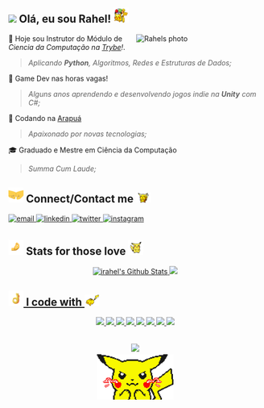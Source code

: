 <h2><img src="https://github.com/abdoachhoubi/abdoachhoubi/blob/main/gifs/Hi.gif" width="30"> Olá, eu sou Rahel! <img src="https://github.com/irahel/irahel/blob/main/gifs/gif-hello-pikachu.gif?raw=true" width="30"> </h2>

<div>
<img align="right" width="250" alt="Rahels photo" src="https://i.ibb.co/VNYQ2qF/rael-celeste.png"  />

💚 Hoje sou Instrutor do Módulo de *Ciencia da Computação na [Trybe](https://github.com/betrybe)!*.
> _Aplicando **Python**, Algoritmos, Redes e Estruturas de Dados;_

👾 Game Dev nas horas vagas!
> _Alguns anos aprendendo e desenvolvendo jogos indie na **Unity** com C#;_

🐝 Codando na [Arapuá]([https://github.com/betrybe](https://github.com/arapua))
> _Apaixonado por novas tecnologias;_

🎓 Graduado e Mestre em Ciência da Computação
> _Summa Cum Laude;_

<h2><img src="https://github.com/irahel/irahel/blob/main/gifs/gif-conect.gif?raw=true" width="30"> Connect/Contact me <img src="https://github.com/irahel/irahel/blob/main/gifs/gif-talk.gif?raw=true" width="30"> </h2>

<a href="mailto:rahelmartim@icloud.com" target="_blank">
<img src=https://img.shields.io/badge/Email-D14836?style=for-the-badge&logo=gmail&logoColor=white alt=email style="margin-bottom: 5px;" />
</a>
<a href="https://linkedin.com/in/rahel-und" target="_blank">
<img src=https://img.shields.io/badge/linkedin-%2300acee.svg?color=405DE6&style=for-the-badge&logo=linkedin&logoColor=white alt=linkedin style="margin-bottom: 5px;" />
</a>
<a href="https://twitter.com/_illuminatiSun" target="_blank">
<img src=https://img.shields.io/badge/twitter-%2300acee.svg?color=1DA1F2&style=for-the-badge&logo=twitter&logoColor=white alt=twitter style="margin-bottom: 5px;" />
</a>
<a href="https://instagram.com/rahel_und" target="_blank">
<img src=https://img.shields.io/badge/instagram-%ff5851db.svg?color=C13584&style=for-the-badge&logo=instagram&logoColor=white alt=instagram style="margin-bottom: 5px;" />
</a>
</div>

<h2><img src="https://github.com/irahel/irahel/blob/main/gifs/gif-muybueno.gif?raw=true" width="30"> Stats for those love <img src="https://github.com/irahel/irahel/blob/main/gifs/gif-parado.gif?raw=true" width="30"> </h2>


<div align="center">
  <a href="https://github.com/irahel">
  <img height="160em" src="https://github-readme-stats.vercel.app/api?username=irahel&include_all_commits=true&count_private=true&show_icons=true&line_height=20&title_color=8997cc&icon_color=f4d8d3&text_color=e9b09e&bg_color=513c3f" alt="irahel's Github Stats">
  <img height="160em" src="https://github-readme-stats.vercel.app/api/top-langs/?username=irahel&layout=compact&title_color=8997cc&text_color=e9b09e&bg_color=513c3f"/>
</div>

<!--
<div align="center">
  <img width="98%" src="https://tgs.fly.dev/irahel" />
</div>
-->

<h2><img src="https://github.com/irahel/irahel/blob/main/gifs/gif-ok.gif?raw=true" width="30"> I code with <img src="https://github.com/irahel/irahel/blob/main/gifs/gif-running1.gif?raw=true" width="30"> </h2>

<div align="center">
<img src="https://img.shields.io/badge/Python-3776AB?color=405DE6&style=for-the-badge&logo=python&logoColor=white" />
<img src="https://img.shields.io/badge/C%23-239120?style=for-the-badge&logo=c-sharp&logoColor=white" />
<img src="https://img.shields.io/badge/HTML5-E34F26?style=for-the-badge&logo=html5&logoColor=white" />
<img src="https://img.shields.io/badge/CSS-239120?&style=for-the-badge&logo=css3&logoColor=white" />
<img src="https://img.shields.io/badge/JavaScript-F7DF1E?style=for-the-badge&logo=JavaScript&logoColor=white" />
<img src="https://img.shields.io/badge/Unity-100000?style=for-the-badge&logo=unity&logoColor=white" />
<img src="https://img.shields.io/badge/React-20232A?style=for-the-badge&logo=react&logoColor=61DAFB" />
<img src="https://img.shields.io/badge/Node.js-43853D?style=for-the-badge&logo=node.js&logoColor=white" />
</div>


<h2/>

<div align="center">
  <img width="50%" src="https://i.ibb.co/HHVcFX7/Irahel-2.png" />
</div>
<div align="center">
  <img width="30%" src="https://github.com/irahel/irahel/blob/main/gifs/gif-angry.gif?raw=true" />
</div>

<!-- future:
https://img.shields.io/badge/Itch.io-FA5C5C?style=for-the-badge&logo=itchdotio&logoColor=white
https://img.shields.io/badge/Game%20Jolt-CCFF00?style=for-the-badge&logo=Game%20Jolt&logoColor=white
 --->

<!--
<div align="flex-end">
  <img src="https://forthebadge.com/images/badges/built-with-love.svg" />  
</div>

-->
